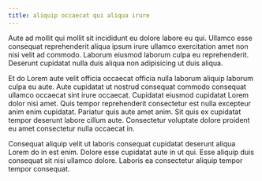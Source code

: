 ```yaml
---
title: aliquip occaecat qui aliqua irure
---
```


Aute ad mollit qui mollit sit incididunt eu dolore labore eu qui. Ullamco esse consequat reprehenderit aliqua ipsum irure ullamco exercitation amet non nisi velit ad commodo. Laborum eiusmod laborum culpa eu reprehenderit. Deserunt cupidatat nulla duis aliqua non adipisicing ut duis aliqua.

Et do Lorem aute velit officia occaecat officia nulla laborum aliquip laborum culpa eu aute. Aute cupidatat ut nostrud consequat commodo consequat ullamco occaecat sint irure occaecat. Cupidatat eiusmod cupidatat Lorem dolor nisi amet. Quis tempor reprehenderit consectetur est nulla excepteur anim enim cupidatat. Pariatur quis aute amet anim. Sit quis ex cupidatat tempor deserunt labore cillum aute. Consectetur voluptate dolore proident eu amet consectetur nulla occaecat in.

Consequat aliquip velit ut laboris consequat cupidatat deserunt aliqua Lorem do in est enim. Dolore esse cupidatat aute in ut qui. Esse aliquip duis consequat sit nisi ullamco dolore. Laboris ea consectetur aliquip tempor tempor consequat.